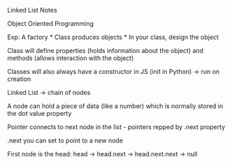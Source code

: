 Linked List Notes 

Object Oriented Programming 

Exp: A factory
    * Class produces objects 
    * In your class, design the object

Class will define properties (holds information about the object) and methods (allows interaction with the object)

Classes will also always have a constructor in JS (init in Python) -> run on creation

Linked List -> chain of nodes

A node can hold a piece of data (like a number) which is normally stored in the dot value property 

Pointer connects to next node in the list - pointers repped by .next property 

.next you can set to point to a new node 

First node is the head: head -> head.next -> head.next.next -> null



